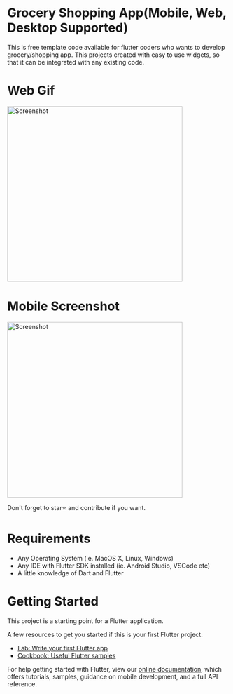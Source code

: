 # Grocery Shopping App(Mobile, Web, Desktop Supported)

This is free template code available for flutter coders who wants to develop grocery/shopping app. This projects created with easy to use widgets, so that it can be integrated with any existing code. 

# Web Gif

<img src="shopping_assets/grocery.gif" height="400" alt="Screenshot"/> 

# Mobile Screenshot

<img src="shopping_assets/grocery.png" height="400" alt="Screenshot"/> 

Don't forget to star⭐ and contribute if you want. 


# Requirements
- Any Operating System (ie. MacOS X, Linux, Windows)
- Any IDE with Flutter SDK installed (ie. Android Studio, VSCode etc)
- A little knowledge of Dart and Flutter
 

# Getting Started

This project is a starting point for a Flutter application.

A few resources to get you started if this is your first Flutter project:

- [Lab: Write your first Flutter app](https://flutter.io/docs/get-started/codelab)
- [Cookbook: Useful Flutter samples](https://flutter.io/docs/cookbook)

For help getting started with Flutter, view our 
[online documentation](https://flutter.io/docs), which offers tutorials, 
samples, guidance on mobile development, and a full API reference.
